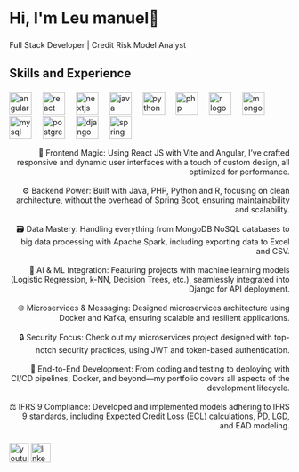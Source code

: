 <h1 align="left">Hi, I'm Leu manuel👋</h1>

###

<p align="left">Full Stack Developer | Credit Risk Model Analyst</p>

###

<h2 align="left">Skills and Experience</h2>

###
<div align="left">
  <img src="https://cdn.jsdelivr.net/gh/devicons/devicon/icons/angularjs/angularjs-original.svg" height="40" alt="angularjs logo"  />
  <img width="12" />
  <img src="https://cdn.jsdelivr.net/gh/devicons/devicon/icons/react/react-original.svg" height="40" alt="react logo"  />
  <img width="12" />
  <img src="https://cdn.jsdelivr.net/gh/devicons/devicon/icons/nextjs/nextjs-original.svg" height="40" alt="nextjs logo"  />
  <img width="12" />
  <img src="https://cdn.jsdelivr.net/gh/devicons/devicon/icons/java/java-original.svg" height="40" alt="java logo"  />
  <img width="12" />
  <img src="https://cdn.jsdelivr.net/gh/devicons/devicon/icons/python/python-original.svg" height="40" alt="python logo"  />
  <img width="12" />
  <img src="https://cdn.jsdelivr.net/gh/devicons/devicon/icons/php/php-original.svg" height="40" alt="php logo"  />
  <img width="12" />
  <img src="https://cdn.jsdelivr.net/gh/devicons/devicon/icons/r/r-original.svg" height="40" alt="r logo"  />
  <img width="12" />
  <img src="https://cdn.jsdelivr.net/gh/devicons/devicon/icons/mongodb/mongodb-original.svg" height="40" alt="mongodb logo"  />
  <img width="12" />
  <img src="https://cdn.jsdelivr.net/gh/devicons/devicon/icons/mysql/mysql-original.svg" height="40" alt="mysql logo"  />
  <img width="12" />
  <img src="https://cdn.jsdelivr.net/gh/devicons/devicon/icons/postgresql/postgresql-original.svg" height="40" alt="postgresql logo"  />
  <img width="12" />
  <img src="https://cdn.jsdelivr.net/gh/devicons/devicon/icons/django/django-plain.svg" height="40" alt="django logo"  />
  <img width="12" />
  <img src="https://cdn.jsdelivr.net/gh/devicons/devicon/icons/spring/spring-original.svg" height="40" alt="spring logo"  />
</div>

<p align="right">🎨 Frontend Magic: Using React JS with Vite and Angular, I’ve crafted responsive and dynamic user interfaces with a touch of custom design, all optimized for performance.<br><br>⚙️ Backend Power: Built with Java, PHP, Python and R, focusing on clean architecture, without the overhead of Spring Boot, ensuring maintainability and scalability.<br><br>🗃️ Data Mastery: Handling everything from MongoDB NoSQL databases to big data processing with Apache Spark, including exporting data to Excel and CSV.<br><br>🤖 AI & ML Integration: Featuring projects with machine learning models (Logistic Regression, k-NN, Decision Trees, etc.), seamlessly integrated into Django for API deployment.<br><br>🌐 Microservices & Messaging: Designed microservices architecture using Docker and Kafka, ensuring scalable and resilient applications.<br><br>🔒 Security Focus: Check out my microservices project designed with top-notch security practices, using JWT and token-based authentication.<br><br>🔄 End-to-End Development: From coding and testing to deploying with CI/CD pipelines, Docker, and beyond—my portfolio covers all aspects of the development lifecycle.<br><br>⚖️ IFRS 9 Compliance: Developed and implemented models adhering to IFRS 9 standards, including Expected Credit Loss (ECL) calculations, PD, LGD, and EAD modeling.</p>

###

<div align="left">
 <a href="https://www.youtube.com/@leua.manuel5180"> <img src="https://img.shields.io/static/v1?message=Youtube&logo=youtube&label=&color=FF0000&logoColor=white&labelColor=&style=for-the-badge" height="35" alt="youtube logo"  /></a>
  <a href="https://www.linkedin.com/in/leu-manuel"><img src="https://img.shields.io/static/v1?message=LinkedIn&logo=linkedin&label=&color=0077B5&logoColor=white&labelColor=&style=for-the-badge" height="35" alt="linkedin logo"  /></a>
</div>

###
